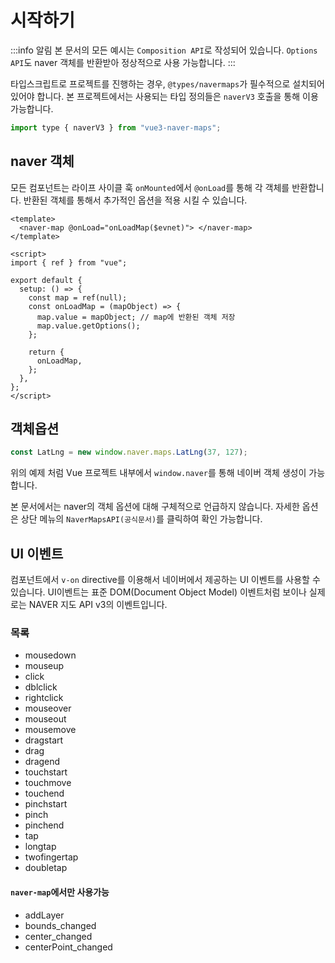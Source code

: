 # 시작하기

:::info 알림
본 문서의 모든 예시는 `Composition API`로 작성되어 있습니다. `Options API`도 naver 객체를 반환받아 정상적으로 사용 가능합니다.
:::

타입스크립트로 프로젝트를 진행하는 경우, `@types/navermaps`가 필수적으로 설치되어 있어야 합니다. 본 프로젝트에서는 사용되는 타입 정의들은 `naverV3` 호출을 통해 이용 가능합니다.

```js
import type { naverV3 } from "vue3-naver-maps";
```

## naver 객체

모든 컴포넌트는 라이프 사이클 훅 `onMounted`에서 `@onLoad`를 통해 각 객체를 반환합니다. 반환된 객체를 통해서 추가적인 옵션을 적용 시킬 수 있습니다.

```vue
<template>
  <naver-map @onLoad="onLoadMap($evnet)"> </naver-map>
</template>

<script>
import { ref } from "vue";

export default {
  setup: () => {
    const map = ref(null);
    const onLoadMap = (mapObject) => {
      map.value = mapObject; // map에 반환된 객체 저장
      map.value.getOptions();
    };

    return {
      onLoadMap,
    };
  },
};
</script>
```

## 객체옵션

```js
const LatLng = new window.naver.maps.LatLng(37, 127);
```

위의 예제 처럼 Vue 프로젝트 내부에서 `window.naver`를 통해 네이버 객체 생성이 가능 합니다.

본 문서에서는 naver의 객체 옵션에 대해 구체적으로 언급하지 않습니다. 자세한 옵션은 상단 메뉴의 `NaverMapsAPI(공식문서)`를 클릭하여 확인 가능합니다.

## UI 이벤트

컴포넌트에서 `v-on` directive를 이용해서 네이버에서 제공하는 UI 이벤트를 사용할 수 있습니다. UI이벤트는 표준 DOM(Document Object Model) 이벤트처럼 보이나 실제로는 NAVER 지도 API v3의 이벤트입니다.

### 목록

- mousedown
- mouseup
- click
- dblclick
- rightclick
- mouseover
- mouseout
- mousemove
- dragstart
- drag
- dragend
- touchstart
- touchmove
- touchend
- pinchstart
- pinch
- pinchend
- tap
- longtap
- twofingertap
- doubletap

#### `naver-map`에서만 사용가능

- addLayer
- bounds_changed
- center_changed
- centerPoint_changed
